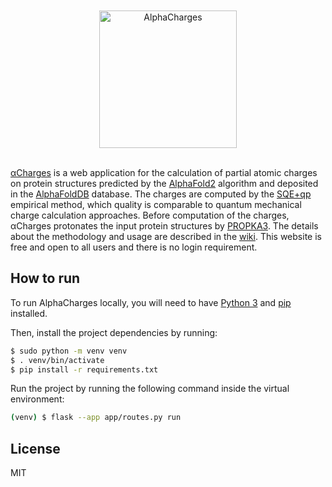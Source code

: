 <div align="center">
  <br>
  <br>
  <a href="https://github.com/sb-ncbr/AlphaCharges"><img src="https://github.com/sb-ncbr/AlphaCharges/blob/50265b26f8748e4afa3b9d4619e8f04e83640b13/app/static/assets/logo.png" alt="AlphaCharges" width="220"></a>
  <br>
  <br>
</div>

[αCharges](https://alphacharges.ncbr.muni.cz/) is a web application for the calculation of partial atomic charges on protein structures predicted by the [AlphaFold2](https://www.nature.com/articles/s41586-021-03819-2) algorithm and deposited in the [AlphaFoldDB](https://academic.oup.com/nar/article/50/D1/D439/6430488) database. The charges are computed by the [SQE+qp](https://jcheminf.biomedcentral.com/articles/10.1186/s13321-021-00528-w) empirical method, which quality is comparable to quantum mechanical charge calculation approaches. Before computation of the charges, αCharges protonates the input protein structures by [PROPKA3](https://pubs.acs.org/doi/full/10.1021/ct100578z). The details about the methodology and usage are described in the [wiki](https://github.com/sb-ncbr/AlphaCharges/wiki). This website is free and open to all users and there is no login requirement.

## How to run

To run AlphaCharges locally, you will need to have [Python 3](https://www.python.org/downloads/) and [pip](https://pip.pypa.io/en/stable/installing/) installed.

Then, install the project dependencies by running:

```bash
$ sudo python -m venv venv
$ . venv/bin/activate
$ pip install -r requirements.txt
```
Run the project by running the following command inside the virtual environment:

```bash
(venv) $ flask --app app/routes.py run
```

## License
MIT

